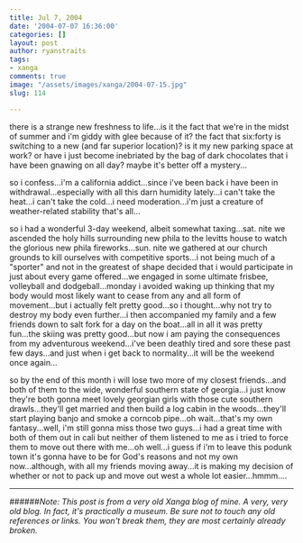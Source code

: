 ```yaml
---
title: Jul 7, 2004
date: '2004-07-07 16:36:00'
categories: []
layout: post
author: ryanstraits
tags:
- xanga
comments: true
image: "/assets/images/xanga/2004-07-15.jpg"
slug: 114

---
```

there is a strange new freshness to life...is it the fact that we're in the midst of summer and i'm giddy with glee because of it? the fact that six:forty is switching to a new (and far superior location)? is it my new parking space at work? or have i just become inebriated by the bag of dark chocolates that i have been gnawing on all day? maybe it's better off a mystery...

<!-- break -->

so i confess...i'm a california addict...since i've been back i have been in withdrawal...especially with all this darn humidity lately...i can't take the heat...i can't take the cold...i need moderation...i'm just a creature of weather-related stability that's all...

so i had a wonderful 3-day weekend, albeit somewhat taxing...sat. nite we ascended the holy hills surrounding new phila to the levitts house to watch the glorious new phila fireworks...sun. nite we gathered at our church grounds to kill ourselves with competitive sports...i not being much of a "sporter" and not in the greatest of shape decided that i would participate in just about every game offered...we engaged in some ultimate frisbee, volleyball and dodgeball...monday i avoided waking up thinking that my body would most likely want to cease from any and all form of movement...but i actually felt pretty good...so i thought...why not try to destroy my body even further...i then accompanied my family and a few friends down to salt fork for a day on the boat...all in all it was pretty fun...the skiing was pretty good...but now i am paying the consequences from my adventurous weekend...i've been deathly tired and sore these past few days...and just when i get back to normality...it will be the weekend once again...

so by the end of this month i will lose two more of my closest friends...and both of them to the wide, wonderful southern state of georgia...i just know they're both gonna meet lovely georgian girls with those cute southern drawls...they'll get married and then build a log cabin in the woods...they'll start playing banjo and smoke a corncob pipe...oh wait...that's my own fantasy...well, i'm still gonna miss those two guys...i had a great time with both of them out in cali but neither of them listened to me as i tried to force them to move out there with me...oh well...i guess if i'm to leave this podunk town it's gonna have to be for God's reasons and not my own now...although, with all my friends moving away...it is making my decision of whether or not to pack up and move out west a whole lot easier...hmmm....

---

######*Note: This post is from a very old Xanga blog of mine. A very, very old blog. In fact, it's practically a museum. Be sure not to touch any old references or links. You won't break them, they are most certainly already broken.*